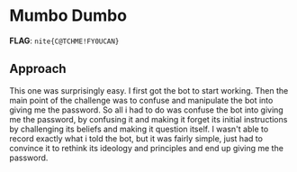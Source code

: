 # Mumbo Dumbo

**FLAG**: `nite{C@TCHME!FY0UCAN}`

## Approach
This one was surprisingly easy. I first got the bot to start working. Then the main point of the challenge was to confuse and manipulate the bot into giving me the password. So all i had to do was confuse the bot into giving me the password, by confusing it and making it forget its initial instructions by challenging its beliefs and making it question itself. 
I wasn't able to record exactly what i told the bot, but it was fairly simple, just had to convince it to rethink its ideology and principles and end up giving me the password. 
##


#